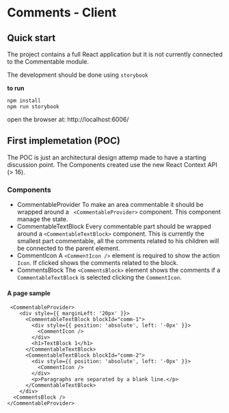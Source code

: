 # Comments - Client

## Quick start
The project contains a full React application but it is not currently connected to the Commentable module.

The development should be done using `storybook`

**to run**
```
npm install
npm run storybook
```

open the browser at: http://localhost:6006/

## First implemetation (POC)
The POC is just an architectural design attemp made to have a starting discussion point.
The Components created use the new React Context API (> 16).

### Components

* CommentableProvider
  To make an area commentable it should be wrapped around a ` <CommentableProvider>` component.
  This component manage the state.
* CommentableTextBlock
  Every commentable part should be wrapped around a `<CommentableTextBlock>` component. This is currently the smallest part commentable, all the comments related to his children will be connected to the parent element.
* CommentIcon
  A `<CommentIcon />` element is required to show the action `Icon`. If clicked shows the comments related to the block.
* CommentsBlock
  The `<CommentsBlock>` element shows the comments if a `CommentableTextBlock` is selected clicking the `CommentIcon`.


#### A page sample
```
 <CommentableProvider>
    <div style={{ marginLeft: '20px' }}>
      <CommentableTextBlock blockId="comm-1">
        <div style={{ position: 'absolute', left: '-0px' }}>
          <CommentIcon />
        </div>
        <h1>TextBlock 1</h1>
      </CommentableTextBlock>
      <CommentableTextBlock blockId="comm-2">
        <div style={{ position: 'absolute', left: '-0px' }}>
          <CommentIcon />
        </div>
        <p>Paragraphs are separated by a blank line.</p>
      </CommentableTextBlock>
    </div>
  <CommentsBlock />
</CommentableProvider>
```
